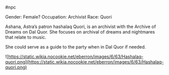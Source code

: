 #npc 

Gender: Female?
Occupation: Archivist
Race: Quori

Ashana, Astra’s patron hashalaq Quori, is an archivist with the Archive of Dreams on Dal Quor. She focuses on archival of dreams and nightmares that relate to music.

She could serve as a guide to the party when in Dal Quor if needed.

![https://static.wikia.nocookie.net/eberron/images/6/63/Hashalaq-quori.png](https://static.wikia.nocookie.net/eberron/images/6/63/Hashalaq-quori.png)